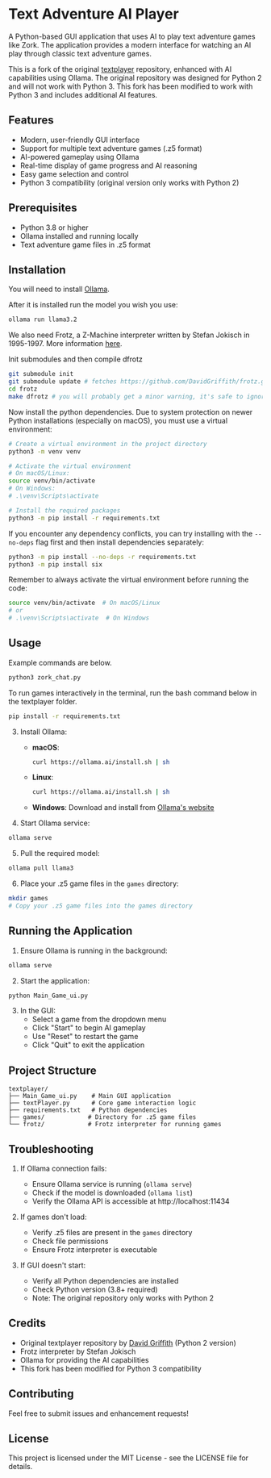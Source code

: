 # Text Adventure AI Player

A Python-based GUI application that uses AI to play text adventure games like Zork. The application provides a modern interface for watching an AI play through classic text adventure games.

This is a fork of the original [textplayer](https://github.com/DavidGriffith/textplayer) repository, enhanced with AI capabilities using Ollama. The original repository was designed for Python 2 and will not work with Python 3. This fork has been modified to work with Python 3 and includes additional AI features.

## Features

- Modern, user-friendly GUI interface
- Support for multiple text adventure games (.z5 format)
- AI-powered gameplay using Ollama
- Real-time display of game progress and AI reasoning
- Easy game selection and control
- Python 3 compatibility (original version only works with Python 2)

## Prerequisites

- Python 3.8 or higher
- Ollama installed and running locally
- Text adventure game files in .z5 format

## Installation

You will need to install [Ollama](https://ollama.com/download).

After it is installed run the model you wish you use:

```bash
ollama run llama3.2
```

We also need Frotz, a Z-Machine interpreter written by Stefan Jokisch in 1995-1997. More information [here](http://frotz.sourceforge.net/).

Init submodules and then compile dfrotz

```bash
git submodule init
git submodule update # fetches https://github.com/DavidGriffith/frotz.git
cd frotz
make dfrotz # you will probably get a minor warning, it's safe to ignore.
```

Now install the python dependencies. Due to system protection on newer Python installations (especially on macOS), you must use a virtual environment:

```bash
# Create a virtual environment in the project directory
python3 -m venv venv

# Activate the virtual environment
# On macOS/Linux:
source venv/bin/activate
# On Windows:
# .\venv\Scripts\activate

# Install the required packages
python3 -m pip install -r requirements.txt
```

If you encounter any dependency conflicts, you can try installing with the `--no-deps` flag first and then install dependencies separately:

```bash
python3 -m pip install --no-deps -r requirements.txt
python3 -m pip install six
```

Remember to always activate the virtual environment before running the code:
```bash
source venv/bin/activate  # On macOS/Linux
# or
# .\venv\Scripts\activate  # On Windows
```

## Usage

Example commands are below.

```bash
python3 zork_chat.py
```

To run games interactively in the terminal, run the bash command below in the textplayer folder.

```bash
pip install -r requirements.txt
```

3. Install Ollama:
   - **macOS**:
     ```bash
     curl https://ollama.ai/install.sh | sh
     ```
   - **Linux**:
     ```bash
     curl https://ollama.ai/install.sh | sh
     ```
   - **Windows**: Download and install from [Ollama's website](https://ollama.ai/download)

4. Start Ollama service:
```bash
ollama serve
```

5. Pull the required model:
```bash
ollama pull llama3
```

6. Place your .z5 game files in the `games` directory:
```bash
mkdir games
# Copy your .z5 game files into the games directory
```

## Running the Application

1. Ensure Ollama is running in the background:
```bash
ollama serve
```

2. Start the application:
```bash
python Main_Game_ui.py
```

3. In the GUI:
   - Select a game from the dropdown menu
   - Click "Start" to begin AI gameplay
   - Use "Reset" to restart the game
   - Click "Quit" to exit the application

## Project Structure

```
textplayer/
├── Main_Game_ui.py    # Main GUI application
├── textPlayer.py      # Core game interaction logic
├── requirements.txt   # Python dependencies
├── games/            # Directory for .z5 game files
└── frotz/            # Frotz interpreter for running games
```

## Troubleshooting

1. If Ollama connection fails:
   - Ensure Ollama service is running (`ollama serve`)
   - Check if the model is downloaded (`ollama list`)
   - Verify the Ollama API is accessible at http://localhost:11434

2. If games don't load:
   - Verify .z5 files are present in the `games` directory
   - Check file permissions
   - Ensure Frotz interpreter is executable

3. If GUI doesn't start:
   - Verify all Python dependencies are installed
   - Check Python version (3.8+ required)
   - Note: The original repository only works with Python 2

## Credits

- Original textplayer repository by [David Griffith](https://github.com/DavidGriffith/textplayer) (Python 2 version)
- Frotz interpreter by Stefan Jokisch
- Ollama for providing the AI capabilities
- This fork has been modified for Python 3 compatibility

## Contributing

Feel free to submit issues and enhancement requests!

## License

This project is licensed under the MIT License - see the LICENSE file for details.
